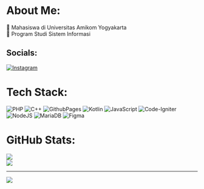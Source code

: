 # About Me:
🏫 Mahasiswa di Universitas Amikom Yogyakarta<br>
📑 Program Studi Sistem Informasi

## Socials:
[![Instagram](https://img.shields.io/badge/Instagram-%23E4405F.svg?logo=Instagram&logoColor=white)](https://instagram.com/sanaya_almatin) 

# Tech Stack:
![PHP](https://img.shields.io/badge/php-%23777BB4.svg?style=flat&logo=php&logoColor=white) ![C++](https://img.shields.io/badge/c++-%2300599C.svg?style=flat&logo=c%2B%2B&logoColor=white) ![GithubPages](https://img.shields.io/badge/github%20pages-121013?style=flat&logo=github&logoColor=white) ![Kotlin](https://img.shields.io/badge/kotlin-%237F52FF.svg?style=flat&logo=kotlin&logoColor=white) ![JavaScript](https://img.shields.io/badge/javascript-%23323330.svg?style=flat&logo=javascript&logoColor=%23F7DF1E) ![Code-Igniter](https://img.shields.io/badge/CodeIgniter-%23EF4223.svg?style=flat&logo=codeIgniter&logoColor=white) ![NodeJS](https://img.shields.io/badge/node.js-6DA55F?style=flat&logo=node.js&logoColor=white) ![MariaDB](https://img.shields.io/badge/MariaDB-003545?style=flat&logo=mariadb&logoColor=white) ![Figma](https://img.shields.io/badge/figma-%23F24E1E.svg?style=flat&logo=figma&logoColor=white)
# GitHub Stats:
![](https://github-readme-streak-stats.herokuapp.com/?user=SanayaAlmatin&theme=dracula&hide_border=false)<br/>
![](https://github-readme-stats.vercel.app/api/top-langs/?username=SanayaAlmatin&theme=dracula&hide_border=false&include_all_commits=true&count_private=false&layout=compact)


---
[![](https://visitcount.itsvg.in/api?id=SanayaAlmatin&icon=0&color=9)](https://visitcount.itsvg.in)

<!-- Proudly created with GPRM ( https://gprm.itsvg.in ) -->
